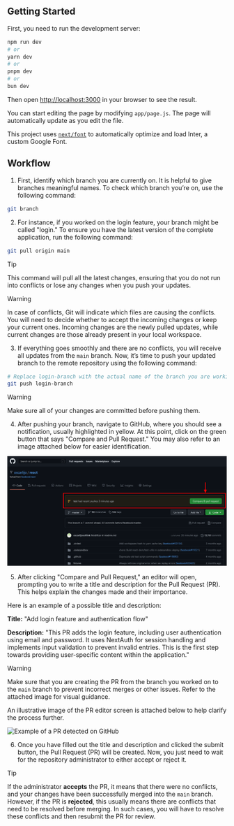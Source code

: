 ## Getting Started

First, you need to run the development server:

```bash
npm run dev
# or
yarn dev
# or
pnpm dev
# or
bun dev
```

Then open [http://localhost:3000](http://localhost:3000) in your browser to see the result.

You can start editing the page by modifying `app/page.js`. The page will automatically update as you edit the file.

This project uses [`next/font`](https://nextjs.org/docs/basic-features/font-optimization) to automatically optimize and load Inter, a custom Google Font.

## Workflow

1. First, identify which branch you are currently on. It is helpful to give branches meaningful names. To check which branch you’re on, use the following command:

```bash
git branch
```

2. For instance, if you worked on the login feature, your branch might be called "login." To ensure you have the latest version of the complete application, run the following command:

```bash
git pull origin main
```

> [!TIP]
> This command will pull all the latest changes, ensuring that you do not run into conflicts or lose any changes when you push your updates.

> [!WARNING]
> In case of conflicts, Git will indicate which files are causing the conflicts. You will need to decide whether to accept the incoming changes or keep your current ones. Incoming changes are the newly pulled updates, while current changes are those already present in your local workspace.

3. If everything goes smoothly and there are no conflicts, you will receive all updates from the `main` branch. Now, it’s time to push your updated branch to the remote repository using the following command:

```bash
# Replace login-branch with the actual name of the branch you are working on
git push login-branch
```

> [!WARNING]
> Make sure all of your changes are committed before pushing them.

4. After pushing your branch, navigate to GitHub, where you should see a notification, usually highlighted in yellow. At this point, click on the green button that says "Compare and Pull Request." You may also refer to an image attached below for easier identification.

![Example of a PR detected on GitHub](/src/app/assets/img/pr_example.png)

5. After clicking "Compare and Pull Request," an editor will open, prompting you to write a title and description for the Pull Request (PR). This helps explain the changes made and their importance.

Here is an example of a possible title and description:

**Title:**
"Add login feature and authentication flow"

**Description:**
"This PR adds the login feature, including user authentication using email and password. It uses NextAuth for session handling and implements input validation to prevent invalid entries. This is the first step towards providing user-specific content within the application."

> [!WARNING]
> Make sure that you are creating the PR from the branch you worked on to the `main` branch to prevent incorrect merges or other issues. Refer to the attached image for visual guidance.

An illustrative image of the PR editor screen is attached below to help clarify the process further.

![Example of a PR detected on GitHub](/src/app/assets/img/pr_example_2.png)

6. Once you have filled out the title and description and clicked the submit button, the Pull Request (PR) will be created. Now, you just need to wait for the repository administrator to either accept or reject it.

> [!TIP]
> If the administrator **accepts** the PR, it means that there were no conflicts, and your changes have been successfully merged into the `main` branch. However, if the PR is **rejected**, this usually means there are conflicts that need to be resolved before merging. In such cases, you will have to resolve these conflicts and then resubmit the PR for review.
